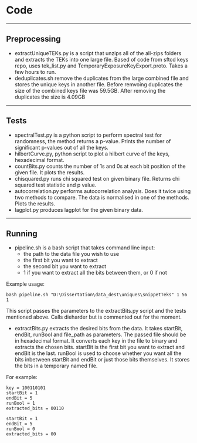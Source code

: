 # Code
---

## Preprocessing
- extractUniqueTEKs.py is a script that unzips all of the all-zips folders and extracts the TEKs into one large file. Based of code from sftcd keys repo, uses tek_list.py and TemporaryExposureKeyExport.proto. Takes a few hours to run.
- deduplicates.sh remove the duplicates from the large combined file and stores the unique keys in another file. Before remvoing duplicates the size of the combined keys file was 59.5GB. After removing the duplicates the size is 4.09GB

--- 

## Tests
- spectralTest.py is a python script to perform spectral test for randomness, the method returns a p-value. Prints the number of significant p-values out of all the keys.
- hilbertCurve.py, python script to plot a hilbert curve of the keys, hexadecimal format.
- countBits.py counts the number of 1s and 0s at each bit position of the given file. It plots the results.
- chisquared.py runs chi squared test on given binary file. Returns chi squared test statistic and p value.
- autocorrelation.py performs autocorrelation analysis. Does it twice using two methods to compare. The data is normalised in one of the methods. Plots the results.
- lagplot.py produces lagplot for the given binary data.

---

## Running
- pipeline.sh is a bash script that takes command line input:
    - the path to the data file you wish to use
    - the first bit you want to extract
    - the second bit you want to extract
    - 1 if you want to extract all the bits between them, or 0 if not

Example usage:
```
bash pipeline.sh "D:\Dissertation\data_dest\uniques\snippetTeks" 1 56 1
```

This script passes the parameters to the extractBits.py script and the tests mentioned above. Calls dieharder but is commented out for the moment. 

- extractBits.py extracts the desired bits from the data. It takes startBit, endBit, runBool and file_path as parameters. The passed file should be in hexadecimal format. It converts each key in the file to binary and extracts the chosen bits. startBit is the first bit you want to extract and endBit is the last. runBool is used to choose whether you want all the bits inbetween startBit and endBit or just those bits themselves. It stores the bits in a temporary  named file. 

For example:
```
key = 100110101
startBit = 1
endBit = 5
runBool = 1
extracted_bits = 00110

startBit = 1
endBit = 5
runBool = 0
extracted_bits = 00
```
